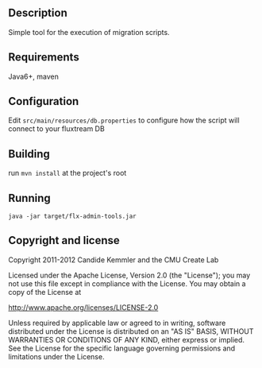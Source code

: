 Description
-----------
Simple tool for the execution of migration scripts.

Requirements
------------
Java6+, maven

Configuration
--------
Edit `src/main/resources/db.properties` to configure how the script will connect to your fluxtream DB

Building
--------
run `mvn install` at the project's root

Running
-------
`java -jar target/flx-admin-tools.jar`

Copyright and license
---------------------

Copyright 2011-2012 Candide Kemmler and the CMU Create Lab

Licensed under the Apache License, Version 2.0 (the "License");
you may not use this file except in compliance with the License.
You may obtain a copy of the License at

http://www.apache.org/licenses/LICENSE-2.0

Unless required by applicable law or agreed to in writing, software
distributed under the License is distributed on an "AS IS" BASIS,
WITHOUT WARRANTIES OR CONDITIONS OF ANY KIND, either express or implied.
See the License for the specific language governing permissions and
limitations under the License.
